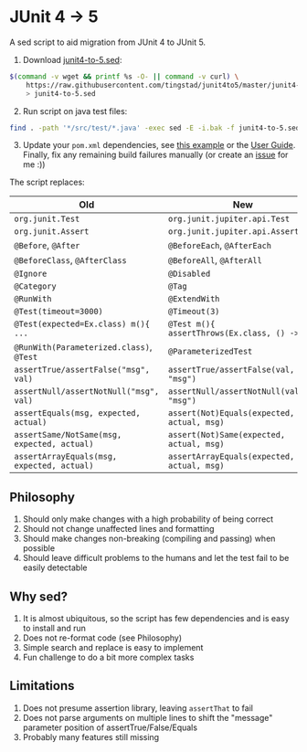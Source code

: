 # JUnit 4 -> 5

A sed script to aid migration from JUnit 4 to JUnit 5.

1. Download [junit4-to-5.sed](https://github.com/tingstad/junit4to5/blob/master/junit4-to-5.sed):
```sh
$(command -v wget && printf %s -O- || command -v curl) \
    https://raw.githubusercontent.com/tingstad/junit4to5/master/junit4-to-5.sed \
    > junit4-to-5.sed
```

2. Run script on java test files:
```sh
find . -path '*/src/test/*.java' -exec sed -E -i.bak -f junit4-to-5.sed {} \; -exec rm {}.bak \;
```

3. Update your `pom.xml` dependencies, see [this example](https://github.com/tingstad/junit4to5/blob/master/test/junit5.pom.xml) or the [User Guide](https://junit.org/junit5/docs/current/user-guide/#running-tests-build).
Finally, fix any remaining build failures manually (or create an [issue](https://github.com/tingstad/junit4to5/issues) for me :))

The script replaces:

Old                                        | New
-------------------------------------------|-----------------------------------------------
`org.junit.Test`                           | `org.junit.jupiter.api.Test`
`org.junit.Assert`                         | `org.junit.jupiter.api.Assertions`
`@Before`, `@After`                        | `@BeforeEach`, `@AfterEach`
`@BeforeClass`, `@AfterClass`              | `@BeforeAll`, `@AfterAll`
`@Ignore`                                  | `@Disabled`
`@Category`                                | `@Tag`
`@RunWith`                                 | `@ExtendWith`
`@Test(timeout=3000)`                      | `@Timeout(3)`
`@Test(expected=Ex.class) m(){ ...`        | `@Test m(){ assertThrows(Ex.class, () -> ...`
`@RunWith(Parameterized.class)`, `@Test`   | `@ParameterizedTest`
`assertTrue/assertFalse("msg", val)`       | `assertTrue/assertFalse(val, "msg")`
`assertNull/assertNotNull("msg", val)`     | `assertNull/assertNotNull(val, "msg")`
`assertEquals(msg, expected, actual)`      | `assert(Not)Equals(expected, actual, msg)`
`assertSame/NotSame(msg, expected, actual)`| `assert(Not)Same(expected, actual, msg)`
`assertArrayEquals(msg, expected, actual)` | `assertArrayEquals(expected, actual, msg)`

## Philosophy

1. Should only make changes with a high probability of being correct
2. Should not change unaffected lines and formatting
3. Should make changes non-breaking (compiling and passing) when possible
4. Should leave difficult problems to the humans and let the test fail to be easily detectable

## Why sed?

1. It is almost ubiquitous, so the script has few dependencies and is easy to install and run
2. Does not re-format code (see Philosophy)
3. Simple search and replace is easy to implement
4. Fun challenge to do a bit more complex tasks

## Limitations

1. Does not presume assertion library, leaving `assertThat` to fail
2. Does not parse arguments on multiple lines to shift the "message" parameter position of assertTrue/False/Equals
3. Probably many features still missing

